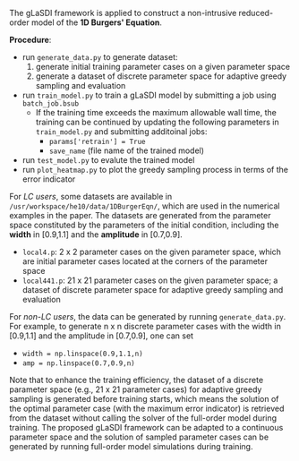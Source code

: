 The gLaSDI framework is applied to construct a non-intrusive reduced-order model of the **1D Burgers' Equation**.


**Procedure**:
- run `generate_data.py` to generate dataset:
    1. generate initial training parameter cases on a given parameter space
    2. generate a dataset of discrete parameter space for adaptive greedy sampling and evaluation
- run `train_model.py` to train a gLaSDI model by submitting a job using `batch_job.bsub`
    - If the training time exceeds the maximum allowable wall time, the training can be continued by
    updating the following parameters in `train_model.py` and submitting additoinal jobs:
        - `params['retrain'] = True`
        - `save_name` (file name of the trained model)
- run `test_model.py` to evalute the trained model
- run `plot_heatmap.py` to plot the greedy sampling process in terms of the error indicator


For *LC users*, some datasets are available in `/usr/workspace/he10/data/1DBurgerEqn/`, which are used in the numerical examples in the paper. The datasets are generated from the parameter space constituted by the parameters of the initial condition, including the **width** in [0.9,1.1] and the **amplitude** in [0.7,0.9].
- `local4.p`: 2 x 2 parameter cases on the given parameter space, which are initial parameter cases located at the corners of the parameter space
- `local441.p`: 21 x 21 parameter cases on the given parameter space; a dataset of discrete parameter space for adaptive greedy sampling and evaluation


For *non-LC users*, the data can be generated by running `generate_data.py`. For example, to generate n x n discrete parameter cases with the width in [0.9,1.1] and the amplitude in [0.7,0.9], one can set
- `width = np.linspace(0.9,1.1,n)`
- `amp = np.linspace(0.7,0.9,n)`


Note that to enhance the training efficiency, the dataset of a discrete parameter space (e.g., 21 x 21 parameter cases) for adaptive greedy sampling is generated before training starts, which means the solution of the optimal parameter case (with the maximum error indicator) is retrieved from the dataset without calling the solver of the full-order model during training. The proposed gLaSDI framework can be adapted to a continuous parameter space and the solution of sampled parameter cases can be generated by running full-order model simulations during training.